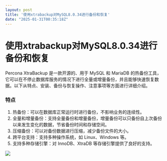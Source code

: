 ```yaml
---
layout: post
title: '使用xtrabackup对MySQL8.0.34进行备份和恢复'
date: "2025-01-31T00:35:18Z"
---
```

使用xtrabackup对MySQL8.0.34进行备份和恢复
===============================

Percona XtraBackup 是一款开源的、用于 MySQL 和 MariaDB 的热备份工具，它可以在不停止数据库服务的情况下进行全量或增量备份，并且能够快速恢复数据。以下从特点、安装、备份与恢复操作、注意事项等方面进行详细介绍。

### 特点

1.  热备份：可以在数据库正常运行时进行备份，不影响业务的连续性。
2.  全量和增量备份：支持全量备份和增量备份，增量备份可以只备份自上次备份以来发生变化的数据，节省备份时间和存储空间。
3.  压缩备份：可以对备份数据进行压缩，减少备份文件的大小。
4.  跨平台支持：支持多种操作系统，如 Linux、Windows 等。
5.  支持多种存储引擎：对 InnoDB、XtraDB 等存储引擎提供了良好的支持。

![](https://img2024.cnblogs.com/blog/2606913/202501/2606913-20250130165028766-1842193862.png)
